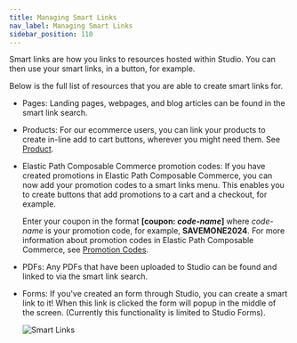 ```yaml
---
title: Managing Smart Links
nav_label: Managing Smart Links
sidebar_position: 110
---
```


Smart links are how you links to resources hosted within Studio. You can then use your smart links, in a button, for example.

Below is the full list of resources that you are able
to create smart links for.

- Pages: Landing pages, webpages, and blog articles can be found in the smart link search.
- Products: For our ecommerce users, you can link your products to create in-line add to cart buttons, wherever you might need them. See [Product](/docs/studio/developers/e-commerce/product).
- Elastic Path Composable Commerce promotion codes: If you have created promotions in Elastic Path Composable Commerce, you can now add your promotion codes to a smart links menu. This enables you to create buttons that add promotions to a cart and a checkout, for example.

    Enter your coupon in the format **[coupon: *code-name*]** where *code-name* is your promotion code, for example, **SAVEMONE2024**. For more information about promotion codes in Elastic Path Composable Commerce, see [Promotion Codes](/docs/commerce-cloud/promotions/promotions-overview#promotion-codes).
    
- PDFs: Any PDFs that have been uploaded to Studio can be found and linked to via the smart link search.
- Forms: If you've created an form through Studio, you can create a smart link to it! When this link is clicked the form will
  popup in the middle of the screen. (Currently this functionality is limited to Studio Forms).

  ![Smart Links](/assets/studio/screely-1663619633841.png)

